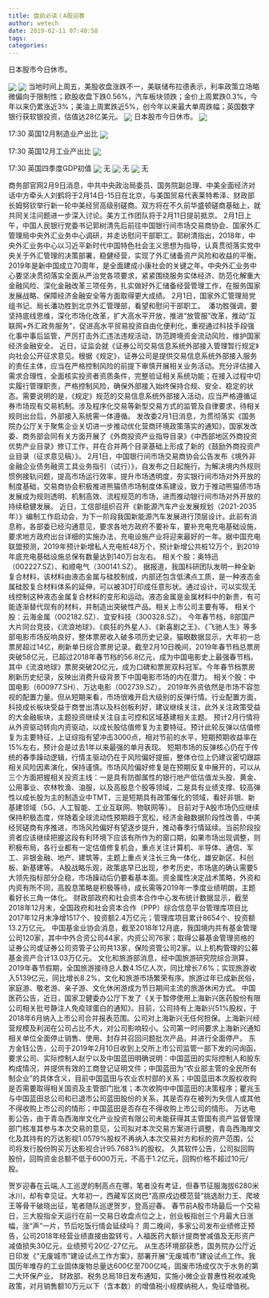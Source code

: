 ```yaml
---
title: 盘前必读丨A股迎春
author: wetech
date: 2019-02-11 07:40:58
tags: 
categories: 
---
```

日本股市今日休市。
<!-- more -->
<img align="center" border="0" src="https://imgcdn.yicai.com/uppics/images/2018/11/5795dce2c13c12cd19ef68151420a6d2.jpg" />
<img align="center" border="0" src="https://imgcdn.yicai.com/uppics/images/2019/02/3385141a918b20751f707475d51271ca.jpg" />
当地时间上周五，美股收盘涨跌不一，美联储布拉德表示，利率政策立场略微偏向于限制性；欧股收盘下跌0.56%，汽车板块领跌；金价上周累跌0.3%，今年以来仍累涨近3%；美油上周累跌近5%，创今年以来最大单周跌幅；英国数字银行获软银投资，估值达28亿美元。
<img align="center" border="0" src="https://imgcdn.yicai.com/uppics/images/2018/11/1115fd943822077aad8679290e0a4854.jpg" />
日本股市今日休市。
<img align="center" border="0" src="https://imgcdn.yicai.com/uppics/images/2019/02/f347fc7e8c2c310096dff933747d7b83.jpg" />
17:30 英国12月制造业产出比
<img align="center" border="0" src="https://imgcdn.yicai.com/uppics/images/2019/02/fb7dc3346f402f183b9bdc585d7c46ba.jpg" />
17:30 英国12月工业产出比
<img align="center" border="0" src="https://imgcdn.yicai.com/uppics/images/2018/11/9d8e2d90a2b37391ca779f15a10018b0.jpg" />
17:30 英国四季度GDP初值
<img align="center" border="0" src="https://imgcdn.yicai.com/uppics/images/2018/11/3fe87f78bb215979ccf7a8b1a382813c.jpg" />
无
<img align="center" border="0" src="https://imgcdn.yicai.com/uppics/images/2018/11/10271f820278a7057d79730f65d39711.jpg" />
无
<img align="center" border="0" src="https://imgcdn.yicai.com/uppics/images/2018/11/781b132626e7c57022d1491e8f3a175c.jpg" />
无
商务部官网2月9日消息，中共中央政治局委员、国务院副总理、中美全面经济对话中方牵头人刘鹤将于2月14日-15日在北京，与美国贸易代表莱特希泽、财政部长姆努钦举行新一轮中美经贸高级别磋商。双方将在不久前华盛顿磋商基础上，就共同关注问题进一步深入讨论。美方工作团队将于2月11日提前抵京。
2月1日上午，中国人民银行党委书记郭树清先后前往中国银行间市场交易商协会、国家外汇管理局中央外汇业务中心调研，并走访慰问干部职工。郭树清指出，2018年，中央外汇业务中心以习近平新时代中国特色社会主义思想为指导，认真贯彻落实党中央关于外汇管理的决策部署，稳健经营，实现了外汇储备资产风险和收益的平衡。2019年是新中国成立70周年，是全面建成小康社会的关键之年。中央外汇业务中心要坚决贯彻落实全面从严治党各项要求，紧紧围绕服务实体经济、防范化解重大金融风险、深化金融改革三项任务，扎实做好外汇储备经营管理工作，在服务国家发展战略、保障经济金融安全等方面取得更大成绩。
2月1日，国家外汇管理局党组书记、局长潘功胜到北京外汇管理部，看望和慰问干部职工。  潘功胜强调，要坚持底线思维，深化市场化改革，扩大高水平开放，推进“放管服”改革，推动“互联网+外汇政务服务”，促进高水平贸易投资自由化便利化，重视通过科技手段强化事中事后监管，严厉打击外汇违法违规活动，防范跨境资金流动风险，维护国家经济金融安全。
近日，证监会就《证券公司交易信息系统外部接入管理暂行规定》向社会公开征求意见。根据《规定》，证券公司是提供交易信息系统外部接入服务的责任主体，应当在严格控制风险的前提下审慎开展相关业务活动。充分评估接入需求合理性，全面核实投资者资质条件，完整验证相关系统功能；在接入过程中切实履行管理职责，严格控制风险，确保外部接入始终保持合规、安全、稳定的状态。需要说明的是，《规定》规范的交易信息系统外部接入活动，应当严格遵循证券市场现有交易机制。涉及程序化交易等新型交易方式的监管及自律要求，待相关规则出台后，外部接入系统需一体遵循。
发改委2月1日消息，为贯彻落实《国务院办公厅关于聚焦企业关切进一步推动优化营商环境政策落实的通知》，国家发改委、商务部会同有关方面开展了《外商投资产业指导目录》《中西部地区外商投资优势产业目录》修订工作，并在合并两个目录基础上形成了新的《鼓励外商投资产业目录（征求意见稿）》。
2月1日，中国银行间市场交易商协会公告发布《境外非金融企业债务融资工具业务指引（试行）》，自发布之日起施行。为解决境内外规则惯例接轨问题，提高市场运行效率，提升市场透明度，夯实银行间市场对外开放的制度基础，交易商协会积极推进熊猫债市场制度体系建设，致力于推动熊猫债市场发展成为规则透明、机制高效、流程规范的市场，进而推动银行间市场对外开放的持续稳健发展。
近日，工信部组织召开《新能源汽车产业发展规划（2021-2035年）》编制工作启动会，为下一阶段我国新能源汽车发展进行顶层设计。此前有消息称，各部委已经沟通意见，要求各地方政府不要补车，要补充电充电基础设施，要求地方政府出台详细的实施办法，充电设施产业将迎来最好的一年。据中国充电联盟预测，2019年预计新增私人充电桩48万个，预计新增公共桩12万个，到2019年底充电基础设施总保有数量达到140万台左右。
相关个股：奥特迅（002227.SZ）、和顺电气（300141.SZ）。
据报道，我国科研团队发明一种全新复合材料，该材料由液态金属与硅胶制成，内部还包含低沸点工质，是一种液态金属硅胶复合材料体系的延伸，可以被3D打印成任意形状。通过设计，可以实现无线控制这种液态金属复合材料的变形和运动。液态金属是金属材料中的新贵，有可能逐渐替代现有的材料，并制造出突破性产品。相关上市公司主要有等。
相关个股：云海金属（002182.SZ）、宜安科技（300328.SZ）。
今年春节档，8部国产大片同台竞技，《流浪地球》、《疯狂的外星人》、《新喜剧之王》、《飞驰人生》等多部电影市场反响良好，整体票房收入破多项历史记录。猫眼数据显示，大年初一总票房超过14亿，刷新单日综合票房记录。截至2月10日晚间，2019年春节档总票房突破58亿元，已超过2018年春节档的56.8亿元，成为中国电影史上最强春节档。其中《流浪地球》票房突破20亿元，成为口碑和票房双料冠军。今年春节档票房刷新历史纪录，反映出消费升级背景下中国电影市场的内在潜力。
相关个股：中国电影（600977.SH）、万达电影（002739.SZ）。
2019年外资依然是市场不容忽视的配置力量。但从短期来看，市场很难开启大级别的反弹行情。行业配置方面，科技成长板块受益于商誉出清以及科创板利好，建议继续关注，此外关注政策受益的大金融板块，主题投资继续关注自主可控和区域基建相关主题。
预计2月行情将从外资驱动转向内资驱动，以成长股估值修复为主要特征。预计此轮反弹以估值修复为主要特征，上证综指有望冲击3000点，相对节前的水平，短期预期收益率在15%左右，预计会是过去1年以来最强的单月表现。
短期市场的反弹核心仍在于传统的春季躁动逻辑，行情主驱动仍在于风险偏好提振，整体仓位上仍建议密切跟踪相关风险因素演化，保持谨慎。市场风险偏好修复是在预期反复中展开的，可以从三个方面把握相关投资主线：一是具有防御属性的银行地产低估值龙头股、黄金、公用事业、农林牧渔、油服，以及高股息个股等领域，二是具有业绩支撑、较高弹性以成长股为主的制造业中TMT，三是短期具有政策催化的领域，看好非银、新基建领域（5G、人工智能、工业互联网、物联网等）。
目前对于A股市场仍应继续保持积极态度，伴随着全球流动性预期趋于宽松，经济金融数据阶段性改善，中美经贸磋商有序推进，市场风险偏好有望逐步提升，推动春季行情延续。当前阶段投资者应该继续把握这段有利环境下应该有所作为的窗口期，如果市场出现调整，则积极布局，各行业都有一定估值修复机会，重点关注计算机、半导体、通信、军工、非银金融、地产、建筑等，主题上重点关注长三角一体化，雄安新区、科创板、新基建等。
A股战略乐观，政策底早已出现，参考历史，市场底的确认需要5大领先指标部分企稳，市场躁动后仍要看基本面。资金属性决定战术策略，外资和内资有所不同，高股息策略是积极等待，成长需等2019年一季度业绩明朗，主题看好长三角一体化。
财政部政府和社会资本合作中心发布统计数据显示，截至2018年12月末，全国政府和社会资本合作（PPP）综合信息平台管理库项目比2017年12月末净增1517个、投资额2.4万亿元；管理库项目累计8654个、投资额13.2万亿元。
中国基金业协会消息，截至2018年12月底，我国境内共有基金管理公司120家，其中中外合资公司44家，内资公司76家；取得公募基金管理资格的证券公司或证券公司资管子公司共13家，保险资管公司2家。以上机构管理的公募基金资产合计13.03万亿元。
文化和旅游部消息，经中国旅游研究院综合测算，2019年春节假期，全国旅游接待总人数4.15亿人次，同比增长7.6%；实现旅游收入5139亿元，同比增长8.2%，文化和旅游市场繁荣有序。旅游过年已成新民俗，家庭游、敬老游、亲子游、文化休闲游成为节日期间主流的旅游休闲方式。
中国医药公告，近日，国家卫健委办公厅下发了《关于暂停使用上海新兴医药股份有限公司相关批号静注人免疫球蛋白的通知》。目前，公司持有上海新兴51%股权，于2018年6月纳入上市公司合并报表范围。公司对上海新兴无任何担保。上海新兴经营规模及利润在公司占比不大，对公司影响较小。公司第一时间要求上海新兴通知相关单位全面停止销售、使用、封存并召回问题批次产品，并进行全面停产。
东方金钰公告，公司于2019年2月10日收到上交所上市公司监管一部下发的问询函，要求公司、实际控制人赵宁以及中国蓝田明确说明：中国蓝田的实际控制人和股东构成情况，并提供有效的工商登记证明文件；中国蓝田为“农业部主管的全民所有制企业”的具体含义，目前中国蓝田与农业农村部的关系；中国蓝田本次股权收购是否需要取得相关国资及主管部门批准；本次收购中中国蓝田的决策程序；瞿兆玉与中国蓝田总公司和已退市公司蓝田股份的关系，其是否存在被列为失信人或其他不得收购上市公司的情形；中国蓝田是否存在不得收购上市公司的情形。
万达电影公告，由于青岛西海岸文化产业投资有限公司未能获得其主管国有资产监督管理部门核准其参与本次交易的意见，公司拟对本次交易方案进行调整，青岛西海岸文化及其持有的万达影视1.0579%股权不再纳入本次交易对方和标的资产范围，公司将发行股份购买万达影视合计95.7683%的股权。
久其软件公告，公司拟回购股份，回购资金总额不低于6000万元，不高于1.2亿元，回购价格不超过10元/股。
 
 
贺岁迎春在云端,人工巡逻的制高点在哪，笔者没有考证，但春节征服海拔6280米冰川，却有幸见证。大年初一，西藏军区岗巴“高原戍边模范营”挑选耐力王、爬坡王等骨干破晓出征，笔者随队巡逻贺岁，登高迎春。
春节前A股市场最后一个交易日，三大股指全天运行在前一交易日收盘点位之上，创业板指创三个月最大日涨幅，涨“声”一片，节后吃饭行情会延续吗？
周二晚间，多家公司发布业绩修正预告，公司2018年经营业绩直接由盈转亏，人福医药大额计提商誉减值及无形资产减值损失30亿元，业绩预亏20亿-27亿元。
从生态环境部获悉，国务院办公厅近日印发《“无废城市”建设试点工作方案》，部署开展“无废城市”建设试点工作。我国历年堆存的工业固体废物总量达600亿至700亿吨，固废市场成仅次于水务的第二大环保产业。
财政部、税务总局18日发布通知，实施小微企业普惠性税收减免政策，对月销售额10万元以下（含本数）的增值税小规模纳税人，免征增值税。
